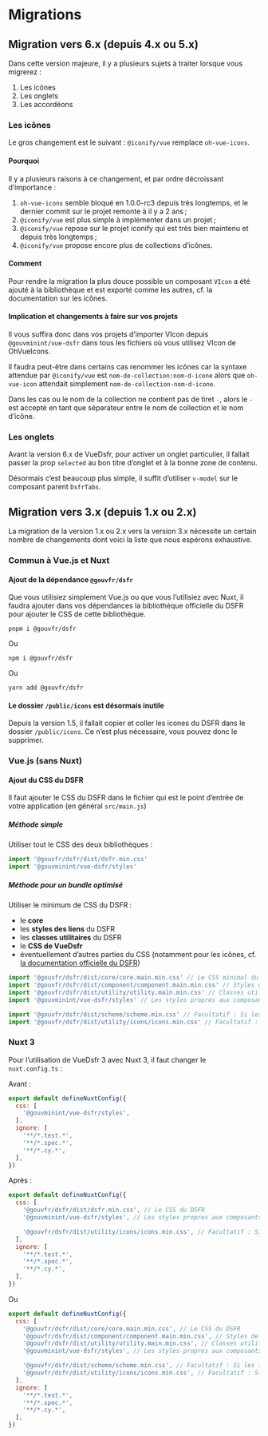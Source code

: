 # Migrations

## Migration vers 6.x (depuis 4.x ou 5.x)

Dans cette version majeure, il y a plusieurs sujets à traiter lorsque vous migrerez :

1. Les icônes
2. Les onglets
3. Les accordéons

### Les icônes

Le gros changement est le suivant : `@iconify/vue` remplace `oh-vue-icons`.

#### Pourquoi

Il y a plusieurs raisons à ce changement, et par ordre décroissant d’importance :

1. `oh-vue-icons` semble bloqué en 1.0.0-rc3 depuis très longtemps, et le dernier commit sur le projet remonte à il y a 2 ans ;
2. `@iconify/vue` est plus simple à implémenter dans un projet ;
3. `@iconify/vue` repose sur le projet iconify qui est très bien maintenu et depuis très longtemps ;
4. `@iconify/vue` propose encore plus de collections d’icônes.

#### Comment

Pour rendre la migration la plus douce possible un composant `VIcon` a été ajouté à la bibliothèque et est exporté comme les autres, cf. la documentation sur les icônes.

#### Implication et changements à faire sur vos projets

Il vous suffira donc dans vos projets d’importer VIcon depuis `@gouvminint/vue-dsfr` dans tous les fichiers où vous utilisez VIcon de OhVueIcons.

Il faudra peut-être dans certains cas renommer les icônes car la syntaxe attendue par `@iconify/vue` est `nom-de-collection:nom-d-icone` alors que `oh-vue-icon` attendait simplement `nom-de-collection-nom-d-icone`.

Dans les cas ou le nom de la collection ne contient pas de tiret `-`, alors le `-` est accepté en tant que séparateur entre le nom de collection et le nom d’icône.

### Les onglets

Avant la version 6.x de VueDsfr, pour activer un onglet particulier, il fallait passer la prop `selected` au bon titre d’onglet et à la bonne zone de contenu.

Désormais c’est beaucoup plus simple, il suffit d’utiliser `v-model` sur le composant parent `DsfrTabs`.

## Migration vers 3.x (depuis 1.x ou 2.x)

La migration de la version 1.x ou 2.x vers la version 3.x nécessite un certain nombre de changements
dont voici la liste que nous espérons exhaustive.

### Commun à Vue.js et Nuxt

#### Ajout de la dépendance `@gouvfr/dsfr`

Que vous utilisiez simplement Vue.js ou que vous l’utilisiez avec Nuxt, il faudra ajouter dans
vos dépendances la bibliothèque officielle du DSFR pour ajouter le CSS de cette bibliothèque.

```
pnpm i @gouvfr/dsfr
```

Ou

```
npm i @gouvfr/dsfr
```

Ou

```
yarn add @gouvfr/dsfr
```

#### Le dossier `/public/icons` est désormais inutile

Depuis la version 1.5, il fallait copier et coller les icones du DSFR dans le dossier `/public/icons`.
Ce n’est plus nécessaire, vous pouvez donc le supprimer.

### Vue.js (sans Nuxt)

#### Ajout du CSS du DSFR

Il faut ajouter le CSS du DSFR dans le fichier qui est le point d’entrée de votre application (en général `src/main.js`)

##### Méthode simple

Utiliser tout le CSS des deux bibliothèques :

```javascript
import '@gouvfr/dsfr/dist/dsfr.min.css'
import '@gouvminint/vue-dsfr/styles'
```

##### Méthode pour un bundle optimisé

Utiliser le minimum de CSS du DSFR :

- le **core**
- les **styles des liens** du DSFR
- les **classes utilitaires** du DSFR
- le **CSS de VueDsfr**
- éventuellement d’autres parties du CSS (notamment pour les icônes, cf. [la documentation officielle du DSFR](https://www.systeme-de-design.gouv.fr/elements-d-interface/fondamentaux-techniques/icones))

```javascript
import '@gouvfr/dsfr/dist/core/core.main.min.css' // Le CSS minimal du DSFR
import '@gouvfr/dsfr/dist/component/component.main.min.css' // Styles de tous les composants
import '@gouvfr/dsfr/dist/utility/utility.main.min.css' // Classes utilitaires : les composants de VueDsfr en ont besoin
import '@gouvminint/vue-dsfr/styles' // Les styles propres aux composants de VueDsfr

import '@gouvfr/dsfr/dist/scheme/scheme.min.css' // Facultatif : Si les thèmes sont utilisés (thème sombre, thème clair)
import '@gouvfr/dsfr/dist/utility/icons/icons.min.css' // Facultatif : Si des icônes sont utilisées avec les classes "fr-icon-..."
```

### Nuxt 3

Pour l’utilisation de VueDsfr 3 avec Nuxt 3, il faut changer le `nuxt.config.ts` :

Avant :

```javascript
export default defineNuxtConfig({
  css: [
    '@gouvminint/vue-dsfr/styles',
  ],
  ignore: [
    '**/*.test.*',
    '**/*.spec.*',
    '**/*.cy.*',
  ],
})
```

Après :

```javascript
export default defineNuxtConfig({
  css: [
    '@gouvfr/dsfr/dist/dsfr.min.css', // Le CSS du DSFR
    '@gouvminint/vue-dsfr/styles', // Les styles propres aux composants de VueDsfr

    '@gouvfr/dsfr/dist/utility/icons/icons.min.css', // Facultatif : Si des icônes sont utilisées avec les classes "fr-icon-..."
  ],
  ignore: [
    '**/*.test.*',
    '**/*.spec.*',
    '**/*.cy.*',
  ],
})
```

Ou

```javascript
export default defineNuxtConfig({
  css: [
    '@gouvfr/dsfr/dist/core/core.main.min.css', // Le CSS du DSFR
    '@gouvfr/dsfr/dist/component/component.main.min.css', // Styles de tous les composants du DSFR
    '@gouvfr/dsfr/dist/utility/utility.main.min.css', // Classes utilitaires : les composants de VueDsfr en ont besoin
    '@gouvminint/vue-dsfr/styles', // Les styles propres aux composants de VueDsfr

    '@gouvfr/dsfr/dist/scheme/scheme.min.css', // Facultatif : Si les thèmes sont utilisés (thème sombre, thème en bernes)
    '@gouvfr/dsfr/dist/utility/icons/icons.min.css', // Facultatif : Si des icônes sont utilisées avec les classes "fr-icon-..."
  ],
  ignore: [
    '**/*.test.*',
    '**/*.spec.*',
    '**/*.cy.*',
  ],
})
```
